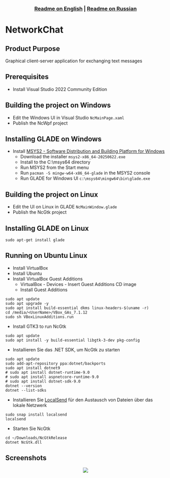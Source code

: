 ### <div align="center"><b><a href="README.md">Readme on English</a> | <a href="README-RUS.md">Readme on Russian</a></b></div>

# NetworkChat

## Product Purpose
Graphical client-server application for exchanging text messages

## Prerequisites
- Install Visual Studio 2022 Community Edition

## Building the project on Windows
- Edit the Windows UI in Visual Studio `NcMainPage.xaml`
- Publish the NcWpf project

## Installing GLADE on Windows
- Install [MSYS2 - Software Distribution and Building Platform for Windows](https://www.msys2.org/)
  - Download the installer `msys2-x86_64-20250622.exe`
  - Install to the C:\msys64 directory
  - Run MSYS2 from the Start menu
  - Run `pacman -S mingw-w64-x86_64-glade` in the MSYS2 console
  - Run GLADE for Windows UI `c:\msys64\mingw64\bin\glade.exe`

## Building the project on Linux
- Edit the UI on Linux in GLADE `NcMainWindow.glade`
- Publish the NcGtk project

## Installing GLADE on Linux
```sudo apt-get install glade```

## Running on Ubuntu Linux
- Install VirtualBox
- Install Ubuntu
- Install VirtualBox Guest Additions
  - VirtualBox - Devices - Insert Guest Additions CD image
  - Install Guest Additions
```
sudo apt update
sudo apt upgrade -y
sudo apt install build-essential dkms linux-headers-$(uname -r)
cd /media/<UserName>/VBox_GAs_7.1.12
sudo sh VBoxLinuxAdditions.run
```
- Install GTK3 to run NcGtk
```
sudo apt update
sudo apt install -y build-essential libgtk-3-dev pkg-config
```
- Installieren Sie das .NET SDK, um NcGtk zu starten
```
sudo apt update
sudo add-apt-repository ppa:dotnet/backports
sudo apt install dotnet9
# sudo apt install dotnet-runtime-9.0
# sudo apt install aspnetcore-runtime-9.0
# sudo apt install dotnet-sdk-9.0
dotnet --version
dotnet --list-sdks
```
- Installieren Sie [LocalSend](https://localsend.org/ru) für den Austausch von Dateien über das lokale Netzwerk
```
sudo snap install localsend
localsend
```
- Starten Sie NcGtk
```
cd ~/Downloads/NcGtkRelease
dotnet NcGtk.dll
```

## Screenshots
<p align="center"><img src="Assets/Demonstrate_local.png"></p>
